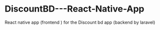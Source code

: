 # DiscountBD---React-Native-App
React native app (frontend ) for the Discount bd app (backend by laravel)
